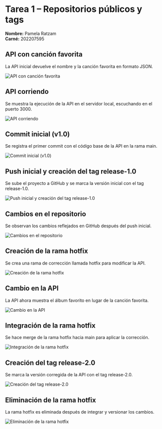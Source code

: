 # Tarea 1 – Repositorios públicos y tags

**Nombre:** Pamela Ratzam  
**Carné:** 202207595

## API con canción favorita

La API inicial devuelve el nombre y la canción favorita en formato JSON.

![API con canción favorita](imagen1)

## API corriendo

Se muestra la ejecución de la API en el servidor local, escuchando en el puerto 3000.

![API corriendo](./imgs/api_corriendo.png)

## Commit inicial (v1.0)

Se registra el primer commit con el código base de la API en la rama main.

![Commit inicial (v1.0)](./imgs/commit_inicial_(v1.0).png)

## Push inicial y creación del tag release-1.0

Se sube el proyecto a GitHub y se marca la versión inicial con el tag release-1.0.

![Push inicial y creación del tag release-1.0](./imgs/push_inicial_y_creación_del_tag_release-1.0.png)

## Cambios en el repositorio

Se observan los cambios reflejados en GitHub después del push inicial.

![Cambios en el repositorio](./imgs/cambios_en_el_repositorio.png)

## Creación de la rama hotfix

Se crea una rama de corrección llamada hotfix para modificar la API.

![Creación de la rama hotfix](./imgs/creación_de_la_rama_hotfix.png)

## Cambio en la API

La API ahora muestra el álbum favorito en lugar de la canción favorita.

![Cambio en la API](./imgs/cambio_en_la_api.png)

## Integración de la rama hotfix

Se hace merge de la rama hotfix hacia main para aplicar la corrección.

![Integración de la rama hotfix](./imgs/integración_de_la_rama_hotfix.png)

## Creación del tag release-2.0

Se marca la versión corregida de la API con el tag release-2.0.

![Creación del tag release-2.0](./imgs/creación_del_tag_release-2.0.png)

## Eliminación de la rama hotfix

La rama hotfix es eliminada después de integrar y versionar los cambios.

![Eliminación de la rama hotfix](./imgs/eliminación_de_la_rama_hotfix.png)
